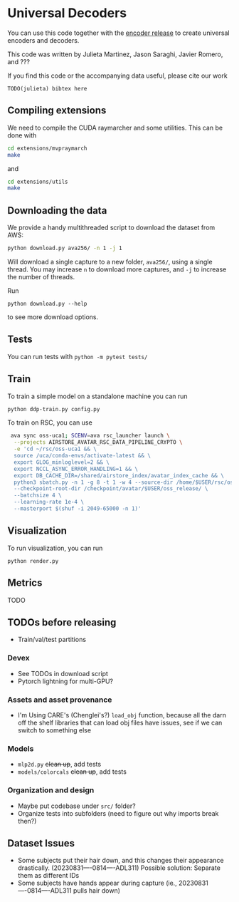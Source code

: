 # Universal Decoders

You can use this code together with the [encoder release](TODO-link) to create universal encoders and decoders.


This code was written by Julieta Martinez, Jason Saraghi, Javier Romero, and ???

If you find this code or the accompanying data useful, please cite our work
```
TODO(julieta) bibtex here
```

## Compiling extensions
We need to compile the CUDA raymarcher and some utilities. This can be done with

```bash
cd extensions/mvpraymarch
make
```
and
```bash
cd extensions/utils
make
```

## Downloading the data
We provide a handy multithreaded script to download the dataset from AWS:

```bash
python download.py ava256/ -n 1 -j 1
```
Will download a single capture to a new folder, `ava256/`, using a single thread.
You may increase `n` to download more captures, and `-j` to increase the number of threads.

Run
```
python download.py --help
```
to see more download options.


## Tests
You can run tests with `python -m pytest tests/`

## Train
To train a simple model on a standalone machine you can run
```bash
python ddp-train.py config.py
```

To train on RSC, you can use
```bash
 ava sync oss-uca1; SCENV=ava rsc_launcher launch \
  --projects AIRSTORE_AVATAR_RSC_DATA_PIPELINE_CRYPTO \
  -e 'cd ~/rsc/oss-uca1 && \
  source /uca/conda-envs/activate-latest && \
  export GLOG_minloglevel=2 && \
  export NCCL_ASYNC_ERROR_HANDLING=1 && \
  export DB_CACHE_DIR=/shared/airstore_index/avatar_index_cache && \
  python3 sbatch.py -n 1 -g 8 -t 1 -w 4 --source-dir /home/$USER/rsc/oss-uca1/ \
  --checkpoint-root-dir /checkpoint/avatar/$USER/oss_release/ \
  --batchsize 4 \
  --learning-rate 1e-4 \
  --masterport $(shuf -i 2049-65000 -n 1)'
```

## Visualization
To run visualization, you can run
```
python render.py
```

## Metrics
TODO

## TODOs before releasing

* Train/val/test partitions

### Devex
* See TODOs in download script
* Pytorch lightning for multi-GPU?

### Assets and asset provenance
* I'm Using CARE's (Chenglei's?) `load_obj` function, because all the darn off the shelf libraries that can load obj
files have issues, see if we can switch to something else

### Models

* `mlp2d.py` ~~clean up~~, add tests
* `models/colorcals` ~~clean up~~, add tests

### Organization and design

* Maybe put codebase under `src/` folder?
* Organize tests into subfolders (need to figure out why imports break then?)

## Dataset Issues

* Some subjects put their hair down, and this changes their appearance drastically. (20230831—-0814—-ADL311) Possible solution: Separate them as different IDs
* Some subjects have hands appear during capture (ie., 20230831—-0814—-ADL311 pulls hair down)
